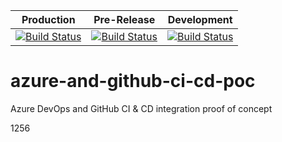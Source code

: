 | Production                                                                                                                                                                                                                   | Pre-Release                                                                                                                                                                                                                  | Development                                                                                                                                                                                                                  |
| ---------------------------------------------------------------------------------------------------------------------------------------------------------------------------------------------------------------------------- | ---------------------------------------------------------------------------------------------------------------------------------------------------------------------------------------------------------------------------- | ---------------------------------------------------------------------------------------------------------------------------------------------------------------------------------------------------------------------------- |
| [![Build Status](https://d3vt34m.visualstudio.com/edms_test/_apis/build/status/development-pipeline?branchName=development)](https://d3vt34m.visualstudio.com/edms_test/_build/latest?definitionId=6&branchName=development) | [![Build Status](https://d3vt34m.visualstudio.com/edms_test/_apis/build/status/development-pipeline?branchName=development)](https://d3vt34m.visualstudio.com/edms_test/_build/latest?definitionId=6&branchName=development) | [![Build Status](https://d3vt34m.visualstudio.com/edms_test/_apis/build/status/development-pipeline?branchName=development)](https://d3vt34m.visualstudio.com/edms_test/_build/latest?definitionId=6&branchName=development) |

# azure-and-github-ci-cd-poc

Azure DevOps and GitHub CI &amp; CD integration proof of concept

1256

